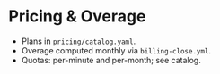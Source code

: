 # Pricing & Overage
- Plans in `pricing/catalog.yaml`.
- Overage computed monthly via `billing-close.yml`.
- Quotas: per-minute and per-month; see catalog.
